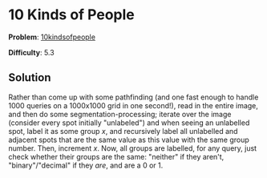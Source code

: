 # 10 Kinds of People

**Problem**: [10kindsofpeople](https://open.kattis.com/problems/10kindsofpeople)

**Difficulty**: 5.3

## Solution

Rather than come up with some pathfinding (and one fast enough to handle 1000 queries on a 1000x1000 grid in one second!), read in the entire image, and then do some segmentation-processing; iterate over the image (consider every spot initially "unlabeled") and when seeing an unlabelled spot, label it as some group *x*, and recursively label all unlabelled and adjacent spots that are the same value as this value with the same group number. Then, increment *x*. Now, all groups are labelled, for any query, just check whether their groups are the same: "neither" if they aren't, "binary"/"decimal" if they *are*, and are a 0 or 1.
